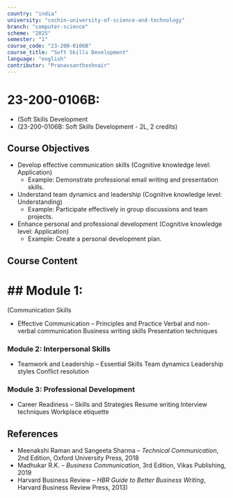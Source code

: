 ```yaml
---
country: "india"
university: "cochin-university-of-science-and-technology"
branch: "computer-science"
scheme: "2025"
semester: "1"
course_code: "23-200-0106B"
course_title: "Soft Skills Development"
language: "english"
contributor: "Pranavsanthoshnair"
---
```


# 23-200-0106B: 
  - (Soft Skills Development
  - (23-200-0106B: Soft Skills Development - 2L, 2 credits)
## Course Objectives

* Develop effective communication skills (Cognitive knowledge level: Application)
    - Example: Demonstrate professional email writing and presentation skills.
* Understand team dynamics and leadership (Cognitive knowledge level: Understanding)
    - Example: Participate effectively in group discussions and team projects.
* Enhance personal and professional development (Cognitive knowledge level: Application)
    - Example: Create a personal development plan.

## Course Content
# ## Module 1:
  (Communication Skills

* Effective Communication – Principles and Practice
  Verbal and non-verbal communication
  Business writing skills
  Presentation techniques

### Module 2: Interpersonal Skills
* Teamwork and Leadership – Essential Skills
  Team dynamics
  Leadership styles
  Conflict resolution

### Module 3: Professional Development
* Career Readiness – Skills and Strategies
  Resume writing
  Interview techniques
  Workplace etiquette

## References

* Meenakshi Raman and Sangeeta Sharma – *Technical Communication*, 2nd Edition, Oxford University Press, 2018
* Madhukar R.K. – *Business Communication*, 3rd Edition, Vikas Publishing, 2019
* Harvard Business Review – *HBR Guide to Better Business Writing*, Harvard Business Review Press, 2013)

